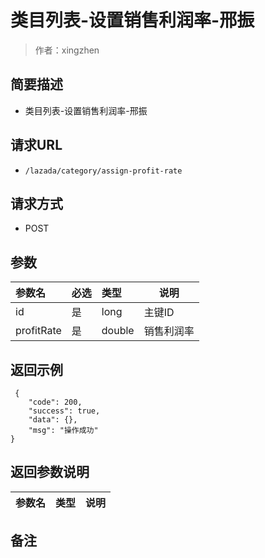 # 类目列表-设置销售利润率-邢振

> 作者：xingzhen

## 简要描述
- 类目列表-设置销售利润率-邢振

## 请求URL
- `/lazada/category/assign-profit-rate`
  
## 请求方式
- POST 

## 参数

|参数名|必选|类型|说明|
|:----    |:---|:----- |-----   |
|id |是  |long |主键ID   |
|profitRate |是  |double | 销售利润率    |

## 返回示例 

``` 
 {
    "code": 200,
    "success": true,
    "data": {},
    "msg": "操作成功"
}
```

## 返回参数说明 

|参数名|类型|说明|
|:-----  |:-----|-----                           |

## 备注